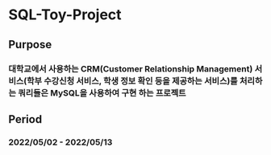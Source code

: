 # SQL-Toy-Project
## Purpose
### 대학교에서 사용하는 CRM(Customer Relationship Management) 서비스(학부 수강신청 서비스, 학생 정보 확인 등을 제공하는 서비스)를 처리하는 쿼리들은 MySQL을 사용하여 구현 하는 프로젝트
## Period 
### 2022/05/02 - 2022/05/13
